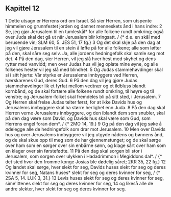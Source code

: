 ## Kapittel 12

1 Dette utsagn er Herrens ord om Israel. Så sier Herren, som utspente himmelen og grunnfestet jorden og dannet menneskets ånd i hans indre:
2 Se, jeg gjør Jerusalem til en tumleskål* for alle folkene rundt omkring; også over Juda skal det gå ut når Jerusalem blir kringsatt. / {* d.e. en skål med berusende vin; SLM 60, 5. JES 51, 17 fg.}
3 Og det skal skje på den dag at jeg vil gjøre Jerusalem til en stein å løfte på for alle folkene; alle som løfter på den, skal såre seg selv. Ja, alle jordens hedningefolk skal samle seg mot det.
4 På den dag, sier Herren, vil jeg slå hver hest med skyhet og dens rytter med vanvidd; men over Judas hus vil jeg oplate mine øyne, og alle folkenes hester vil jeg slå med blindhet.
5 Og Judas stammehøvdinger skal si i sitt hjerte: Vår styrke er Jerusalems innbyggere ved Herren, hærskarenes Gud, deres Gud.
6 På den dag vil jeg gjøre Judas stammehøvdinger lik et fyrfat mellom vedtrær og et ildbluss blandt kornbånd, og de skal fortære alle folkene rundt omkring, til høyre og til venstre; og Jerusalem-folket skal fremdeles bli på sitt sted, i Jerusalem.
7 Og Herren skal frelse Judas telter først, for at ikke Davids hus og Jerusalems innbyggere skal ha større herlighet enn Juda.
8 På den dag skal Herren verne Jerusalems innbyggere, og den iblandt dem som snubler, skal på den dag være som David, og Davids hus skal være som Gud, som Herrens engel foran dem*. / {* 2MO 14, 19.}
9 Og på den dag vil jeg søke å ødelegge alle de hedningefolk som drar mot Jerusalem.
10 Men over Davids hus og over Jerusalems innbyggere vil jeg utgyde nådens og bønnens ånd, og de skal skue opp til meg som de har gjennemstunget; og de skal sørge over ham som en sørger over sin enbårne sønn, og klage sårt over ham som en klager over sin førstefødte.
11 På den dag skal sorgen bli stor i Jerusalem, som sorgen over ulykken i Hadadrimmon i Megiddons dal*. / {* det sted hvor den fromme konge Josias ble dødelig såret; 2KR 35, 22 fg.}
12 Og landet skal sørge, hver slekt for seg, Davids huses slekt for seg og deres kvinner for seg, Natans huses* slekt for seg og deres kvinner for seg, / {* 2SA 5, 14. LUK 3, 31.}
13 Levis huses slekt for seg og deres kvinner for seg, sime'ittenes slekt for seg og deres kvinner for seg,
14 og likeså alle de andre slekter, hver slekt for seg og deres kvinner for seg.
